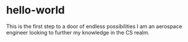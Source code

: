 # hello-world
This is the first step to a door of endless possibilities
I am an aerospace engineer looking to further my knowledge in the CS realm.
